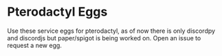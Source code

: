 # Pterodactyl Eggs
Use these service eggs for pterodactyl, as of now there is only discordpy and discordjs but paper/spigot is being worked on. Open an issue to request a new egg.
